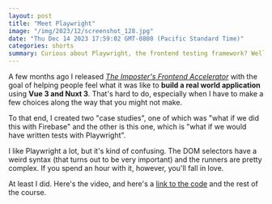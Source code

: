 ```yaml
---
layout: post
title: "Meet Playwright"
image: "/img/2023/12/screenshot_128.jpg"
date: "Thu Dec 14 2023 17:59:02 GMT-0800 (Pacific Standard Time)"
categories: shorts
summary: Curious about Playwright, the frontend testing framework? Well hang out for the next hour and I'll show it to you!      
---
```


A few months ago I released [_The Imposter's Frontend Accelerator_](https://sales.bigmachine.io/accelerator) with the goal of helping people feel what it was like to **build a real world application** using **Vue 3 and Nuxt 3**. That's hard to do, especially when I have to make a few choices along the way that you might not make.

To that end, I created two "case studies", one of which was "what if we did this with Firebase" and the other is this one, which is "what if we would have written tests with Playwright".

I like Playwright a lot, but it's kind of confusing. The DOM selectors have a weird syntax (that turns out to be very important) and the runners are pretty complex. If you spend an hour with it, however, you'll fall in love.

At least I did. Here's the video, and here's a [link to the code](//course/accelerator/#/playwright) and the rest of the course.